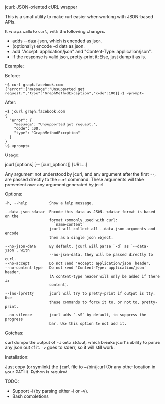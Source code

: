jcurl: JSON-oriented cURL wrapper

This is a small utility to make curl easier when working with JSON-based APIs.

It wraps calls to `curl`, with the following changes:

- adds --data-json, which is encoded as json.
- (optionally) encode -d data as json.
- add "Accept: application/json" and "Content-Type: application/json".
- If the response is valid json, pretty-print it; Else, just dump it as is.


Example:

  Before:

    ~$ curl graph.facebook.com
    {"error":{"message":"Unsupported get request.","type":"GraphMethodException","code":100}}~$ <prompt>


  After:

    ~$ jcurl graph.facebook.com
    {
      "error": {
        "message": "Unsupported get request.",
        "code": 100,
        "type": "GraphMethodException"
      }
    }
    ~$ <prompt>



Usage:

  jcurl [options] [-- [curl_options]] [URL...]

  Any argument not understood by jcurl, and any argument after the first `--`,
  are passed directly to the `curl` command. These arguments will take precedent
  over any argument generated by jcurl.

  Options:

    -h, --help          Show a help message.

    --data-json <data>  Encode this data as JSON. <data> format is based on the
                        format commonly used with curl:
                          `name=content`
                        jcurl will collect all --data-json arguments and encode
                        them as a single json object.

    --no-json-data      By default, jcurl will parse `-d` as `--data-json`. with
                        --no-json-data, they will be passed directly to curl.
    --no-accept         Do not send 'Accept: application/json' header.
    --no-content-type   Do not send 'Content-Type: application/json' header.
                        (A content-type header will only be added if there is
                        content).

    --[no-]pretty       jcurl will try to pretty-print if output is tty. Use
                        these commands to force it to, or not to, pretty-print.

    --no-silence        jcurl adds `-sS` by default, to suppress the progress
                        bar. Use this option to not add it.

Gotchas:

  curl dumps the output of `-i` onto stdout, which breaks jcurl's ability to
  parse any json out of it. `-v` goes to stderr, so it will still work.


Installation:

  Just copy (or symlink) the `jcurl` file to ~/bin/jcurl (Or any other location
  in your PATH).
  Python is required.



TODO:

- Support -i (by parsing either -i or -v).
- Bash completions
